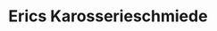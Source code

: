 ---
title: "Erics Karosserieschmiede"
url: /dresden/erics-karosserieschmiede/
shop: Autowerkstatt
---